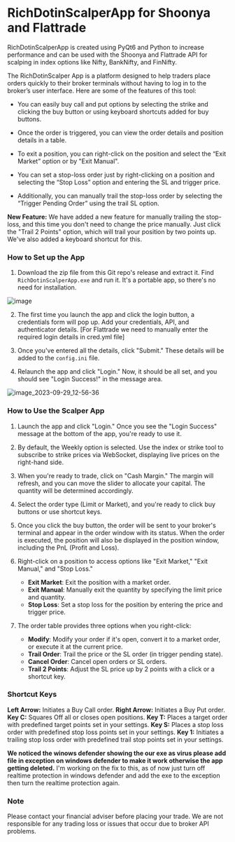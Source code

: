 # RichDotinScalperApp for Shoonya and Flattrade

RichDotinScalperApp is created using PyQt6 and Python to increase performance and can be used with the Shoonya and Flattrade API for scalping in index options like Nifty, BankNifty, and FinNifty.

The RichDotinScalper App is a platform designed to help traders place orders quickly to their broker terminals without having to log in to the broker’s user interface. Here are some of the features of this tool:

- You can easily buy call and put options by selecting the strike and clicking the buy button or using keyboard shortcuts added for buy buttons.

- Once the order is triggered, you can view the order details and position details in a table.

- To exit a position, you can right-click on the position and select the “Exit Market” option or by "Exit Manual".

- You can set a stop-loss order just by right-clicking on a position and selecting the “Stop Loss” option and entering the SL and trigger price.

- Additionally, you can manually trail the stop-loss order by selecting the “Trigger Pending Order” using the trail SL option.

**New Feature:** We have added a new feature for manually trailing the stop-loss, and this time you don't need to change the price manually. Just click the "Trail 2 Points" option, which will trail your position by two points up. We've also added a keyboard shortcut for this.

### How to Set up the App

1. Download the zip file from this Git repo's release and extract it. Find `RichDotinScalperApp.exe` and run it. It's a portable app, so there's no need for installation.

![image](https://github.com/suresh-n/RichDotinScalperApp1/assets/17276643/f015c498-48ea-4304-a135-00232a6e6abd)

2. The first time you launch the app and click the login button, a credentials form will pop up. Add your credentials, API, and authenticator details. [For Flattrade we need to manually enter the required login details in cred.yml file]

3. Once you've entered all the details, click "Submit." These details will be added to the `config.ini` file.

4. Relaunch the app and click "Login." Now, it should be all set, and you should see "Login Success!" in the message area.

![image_2023-09-29_12-56-36](https://github.com/suresh-n/RichDotinScalperApp1/assets/17276643/6d3d0d1e-3117-434a-9031-2aa503e1088b)

### How to Use the Scalper App

1. Launch the app and click "Login." Once you see the "Login Success" message at the bottom of the app, you're ready to use it.

2. By default, the Weekly option is selected. Use the index or strike tool to subscribe to strike prices via WebSocket, displaying live prices on the right-hand side.

3. When you're ready to trade, click on "Cash Margin." The margin will refresh, and you can move the slider to allocate your capital. The quantity will be determined accordingly.

4. Select the order type (Limit or Market), and you're ready to click buy buttons or use shortcut keys.

5. Once you click the buy button, the order will be sent to your broker's terminal and appear in the order window with its status. When the order is executed, the position will also be displayed in the position window, including the PnL (Profit and Loss).

6. Right-click on a position to access options like "Exit Market," "Exit Manual," and "Stop Loss."

   - **Exit Market**: Exit the position with a market order.
   - **Exit Manual**: Manually exit the quantity by specifying the limit price and quantity.
   - **Stop Loss**: Set a stop loss for the position by entering the price and trigger price.

7. The order table provides three options when you right-click:

   - **Modify**: Modify your order if it's open, convert it to a market order, or execute it at the current price.
   - **Trail Order**: Trail the price or the SL order (in trigger pending state).
   - **Cancel Order**: Cancel open orders or SL orders.
   - **Trail 2 Points**: Adjust the SL price up by 2 points with a click or a shortcut key.

### Shortcut Keys 

**Left Arrow:** Initiates a Buy Call order.
**Right Arrow:** Initiates a Buy Put order.
**Key C:** Squares Off all or closes open positions.
**Key T:** Places a target order with predefined target points set in your settings.
**Key S:** Places a stop loss order with predefined stop loss points set in your settings.
**Key 1:** Initiates a trailing stop loss order with predefined trail stop points set in your settings.

**We noticed the winows defender showing the our exe as virus please add file in exception on windows defender to make it work otherwise the app getting deleted.**
I'm working on the fix to this, as of now just turn off realtime protection in windows defender and add the exe to the exception then turn the realtime protection again.  

### Note
Please contact your financial adviser before placing your trade. We are not responsible for any trading loss or issues that occur due to broker API problems.
